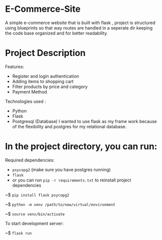 # E-Commerce-Site
A simple e-commerce website that is built with flask  , project is structured using blueprints so that way routes are handled in a seperate dir keeping the code base organized and for better readability. 

# Project Description
Features:

- Register and login authentication
- Adding items to shopping cart
- Filter products by price and category
- Payment Method

Technologies used :

- Python
- Flask
- Postgresql (Database)
I wanted to use flask as my frame work because of the flexibility and postgres for my relational database.

# In the project directory, you can run:

Required dependencies:
- `psycopg2` (make sure you have postgres running)
- `flask` 
- or you can run `pip -r requirements.txt` to reinstall project dependencies

~$ `pip install flask psycopg2`

~$ `python -m venv /path/to/new/virtual/environment`

~$ `source venv/bin/activate`

To start development server:

~$ `flask run`
